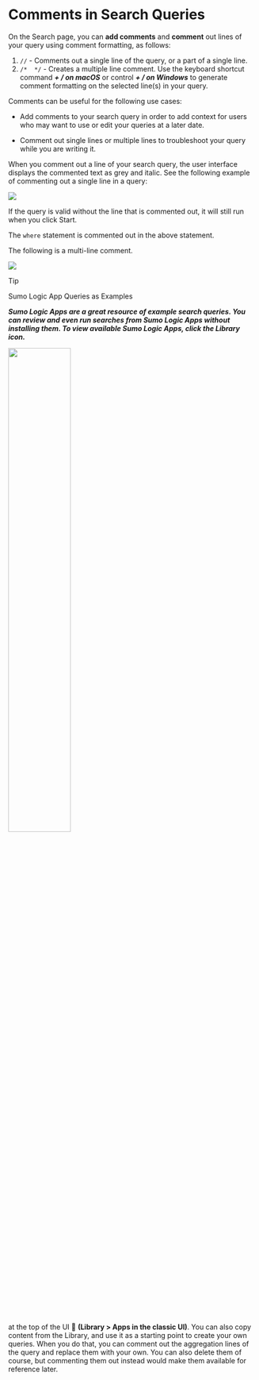 # Comments in Search Queries
On the Search page, you can **add comments** and **comment** out lines of your query using comment formatting, as follows:

1. `//` - Comments out a single line of the query, or a part of a single line.
 2. `/*  */` - Creates a multiple line comment.
Use the keyboard shortcut command ***+ / on macOS*** or control ***+ / on Windows*** to generate comment formatting on the selected line(s) in your query.

Comments can be useful for the following use cases:

+ Add comments to your search query in order to add context for users who may want to use or edit your queries at a later date.
  
+ Comment out single lines or multiple lines to troubleshoot your query while you are writing it.
  
When you comment out a line of your search query, the user interface displays the commented text as grey and italic. See the following example of commenting out a single line in a query:

![](https://help.sumologic.com/assets/images/one-line-comment-8a3979ba07ac109e7202a72c194ce6c5.png)

If the query is valid without the line that is commented out, it will still run when you click Start.

The `where` statement is commented out in the above statement.

The following is a multi-line comment.

![](https://help.sumologic.com/assets/images/multi-line-comment-45eba43d9ffe4b1329847e88b5123624.png)

> [!Tip]
> Sumo Logic App Queries as Examples
> 
> ***Sumo Logic Apps are a great resource of example search queries. You can review and even run searches from Sumo Logic Apps without installing them. To view available Sumo Logic Apps, click the Library icon.***

<img src = "https://help.sumologic.com/assets/images/library-icon-3547709d393b3067c7b3bed07ad28e91.png" width="50%" height="50%">

at the top of the UI :open_file_folder: **(Library > Apps in the classic UI)**. You can also copy content from the Library, and use it as a starting point to create your own queries. When you do that, you can comment out the aggregation lines of the query and replace them with your own. You can also delete them of course, but commenting them out instead would make them available for reference later.
